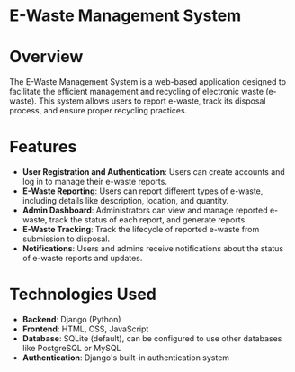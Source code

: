 <h1>E-Waste Management System</h1> 

 <h1>Overview</h1>

The E-Waste Management System is a web-based application designed to facilitate the efficient management and recycling of electronic waste (e-waste). This system allows users to report e-waste, track its disposal process, and ensure proper recycling practices.

<h1>Features</h1>

- **User Registration and Authentication**: Users can create accounts and log in to manage their e-waste reports.
- **E-Waste Reporting**: Users can report different types of e-waste, including details like description, location, and quantity.
- **Admin Dashboard**: Administrators can view and manage reported e-waste, track the status of each report, and generate reports.
- **E-Waste Tracking**: Track the lifecycle of reported e-waste from submission to disposal.
- **Notifications**: Users and admins receive notifications about the status of e-waste reports and updates.

 <h1>Technologies Used</h1>

- **Backend**: Django (Python)
- **Frontend**: HTML, CSS, JavaScript
- **Database**: SQLite (default), can be configured to use other databases like PostgreSQL or MySQL
- **Authentication**: Django's built-in authentication system

